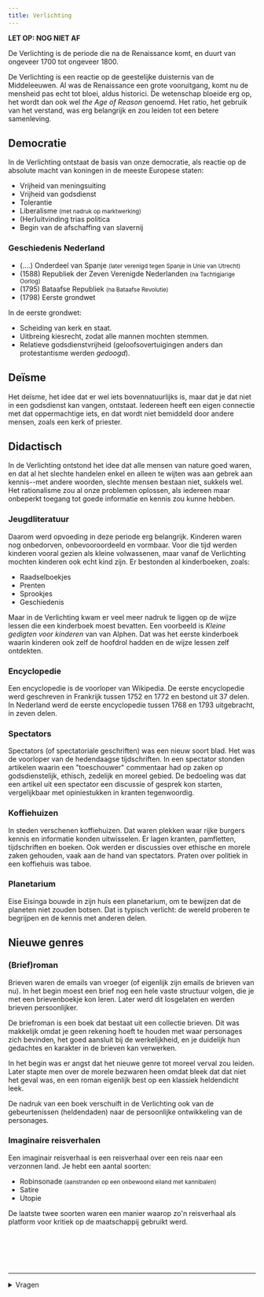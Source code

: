 ```yaml
---
title: Verlichting
---
```


**LET OP: NOG NIET AF**

De Verlichting is de periode die na de Renaissance komt, en duurt van ongeveer 1700 tot ongeveer 1800.

De Verlichting is een reactie op de geestelijke duisternis van de Middeleeuwen. Al was de Renaissance een grote vooruitgang, komt nu de mensheid pas echt tot bloei, aldus historici. De wetenschap bloeide erg op, het wordt dan ook wel _the Age of Reason_ genoemd. Het ratio, het gebruik van het verstand, was erg belangrijk en zou leiden tot een betere samenleving.

## Democratie

In de Verlichting ontstaat de basis van onze democratie, als reactie op de absolute macht van koningen in de meeste Europese staten:

- Vrijheid van meningsuiting
- Vrijheid van godsdienst
- Tolerantie
- Liberalisme <small>(met nadruk op marktwerking)</small>
- (Her)uitvinding trias politica
- Begin van de afschaffing van slavernij

### Geschiedenis Nederland

- (....) Onderdeel van Spanje <small>(later verenigd tegen Spanje in Unie van Utrecht)</small>
- (1588) Republiek der Zeven Verenigde Nederlanden <small>(na Tachtigjarige Oorlog)</small>
- (1795) Bataafse Republiek <small>(na Bataafse Revolutie)</small>
- (1798) Eerste grondwet

In de eerste grondwet:

- Scheiding van kerk en staat.
- Uitbreing kiesrecht, zodat alle mannen mochten stemmen.
- Relatieve godsdienstvrijheid (geloofsovertuigingen anders dan protestantisme werden _gedoogd_).

## Deïsme

Het deïsme, het idee dat er wel iets bovennatuurlijks is, maar dat je dat niet in een godsdienst kan vangen, ontstaat. Iedereen heeft een eigen connectie met dat oppermachtige iets, en dat wordt niet bemiddeld door andere mensen, zoals een kerk of priester.

## Didactisch

In de Verlichting ontstond het idee dat alle mensen van nature goed waren, en dat al het slechte handelen enkel en alleen te wijten was aan gebrek aan kennis--met andere woorden, slechte mensen bestaan niet, sukkels wel. Het rationalisme zou al onze problemen oplossen, als iedereen maar onbeperkt toegang tot goede informatie en kennis zou kunne hebben.

### Jeugdliteratuur

Daarom werd opvoeding in deze periode erg belangrijk. Kinderen waren nog onbedorven, onbevooroordeeld en vormbaar. Voor die tijd werden kinderen vooral gezien als kleine volwassenen, maar vanaf de Verlichting mochten kinderen ook echt kind zijn. Er bestonden al kinderboeken, zoals:

- Raadselboekjes
- Prenten
- Sprookjes
- Geschiedenis

Maar in de Verlichting kwam er veel meer nadruk te liggen op de wijze lessen die een kinderboek moest bevatten. Een voorbeeld is _Kleine gedigten voor kinderen_ van van Alphen. Dat was het eerste kinderboek waarin kinderen ook zelf de hoofdrol hadden en de wijze lessen zelf ontdekten.

### Encyclopedie

Een encyclopedie is de voorloper van Wikipedia. De eerste encyclopedie werd geschreven in Frankrijk tussen 1752 en 1772 en bestond uit 37 delen. In Nederland werd de eerste encyclopedie tussen 1768 en 1793 uitgebracht, in zeven delen.

### Spectators

Spectators (of spectatoriale geschriften) was een nieuw soort blad. Het was de voorloper van de hedendaagse tijdschriften. In een spectator stonden artikelen waarin een "toeschouwer" commentaar had op zaken op godsdienstelijk, ethisch, zedelijk en moreel gebied. De bedoeling was dat een artikel uit een spectator een discussie of gesprek kon starten, vergelijkbaar met opiniestukken in kranten tegenwoordig.

### Koffiehuizen

In steden verschenen koffiehuizen. Dat waren plekken waar rijke burgers kennis en informatie konden uitwisselen. Er lagen kranten, pamfletten, tijdschriften en boeken. Ook werden er discussies over ethische en morele zaken gehouden, vaak aan de hand van spectators. Praten over politiek in een koffiehuis was taboe.

### Planetarium

Eise Eisinga bouwde in zijn huis een planetarium, om te bewijzen dat de planeten niet zouden botsen. Dat is typisch verlicht: de wereld proberen te begrijpen en de kennis met anderen delen.

## Nieuwe genres

### (Brief)roman

Brieven waren de emails van vroeger (of eigenlijk zijn emails de brieven van nu). In het begin moest een brief nog een hele vaste structuur volgen, die je met een brievenboekje kon leren. Later werd dit losgelaten en werden brieven persoonlijker.

De briefroman is een boek dat bestaat uit een collectie brieven. Dit was makkelijk omdat je geen rekening hoeft te houden met waar personages zich bevinden, het goed aansluit bij de werkelijkheid, en je duidelijk hun gedachtes en karakter in de brieven kan verwerken.

In het begin was er angst dat het nieuwe genre tot moreel verval zou leiden. Later stapte men over de morele bezwaren heen omdat bleek dat dat niet het geval was, en een roman eigenlijk best op een klassiek heldendicht leek.

De nadruk van een boek verschuift in de Verlichting ook van de gebeurtenissen (heldendaden) naar de persoonlijke ontwikkeling van de personages.

### Imaginaire reisverhalen

Een imaginair reisverhaal is een reisverhaal over een reis naar een verzonnen land. Je hebt een aantal soorten:

- Robinsonade <small>(aanstranden op een onbewoond eiland met kannibalen)</small>
- Satire
- Utopie

De laatste twee soorten waren een manier waarop zo'n reisverhaal als platform voor kritiek op de maatschappij gebruikt werd.

<br><br><br><br>

---

<details>
  <summary>Vragen</summary>
  <ul>
    <li>Wat is de didactische/kritische waarde van een Robinsonade?</li>
  </ul>
</details>
